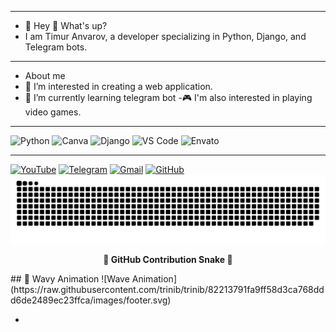 ------------------------------------------------------------------------------------
- 👋 Hey 👋 What's up?
- I am Timur Anvarov, a developer specializing in Python, Django, and Telegram bots.
  
-------------------------------------------------------------------------------------
- About me 
- 👀 I’m interested in creating a web application.
- 🌱 I’m currently learning telegram bot
-🎮 I'm also interested in playing video games.

------------------------------------------------------------------------------------
![Python](https://img.shields.io/badge/Python-3776AB?style=for-the-badge&logo=python&logoColor=white)
![Canva](https://img.shields.io/badge/Canva-00C4CC?style=for-the-badge&logo=canva&logoColor=white)
![Django](https://img.shields.io/badge/Django-092E20?style=for-the-badge&logo=django&logoColor=white)
![VS Code](https://img.shields.io/badge/VS_Code-007ACC?style=for-the-badge&logo=visual-studio-code&logoColor=white)
![Envato](https://img.shields.io/badge/Envato-82B541?style=for-the-badge&logo=envato&logoColor=white)

------------------------------------------------------------------------------------
[![YouTube](https://img.shields.io/badge/YouTube-FF0000?style=for-the-badge&logo=youtube&logoColor=white)](https://www.youtube.com/)
[![Telegram](https://img.shields.io/badge/Telegram-2CA5E0?style=for-the-badge&logo=telegram&logoColor=white)](https://t.me/iAmTimur_009)
[![Gmail](https://img.shields.io/badge/Gmail-D14836?style=for-the-badge&logo=gmail&logoColor=white)](mailto:timurcls063l@gmail.com)
[![GitHub](https://img.shields.io/badge/GitHub-181717?style=for-the-badge&logo=github&logoColor=white)](https://github.com/Timur230609)
![Snake](https://raw.githubusercontent.com/Platane/snk/output/github-contribution-grid-snake.svg)

<p align="center">
  <strong>🚀 GitHub Contribution Snake 🐍</strong>
</p>
## 🌊 Wavy Animation
![Wave Animation](https://raw.githubusercontent.com/trinib/trinib/82213791fa9ff58d3ca768ddd6de2489ec23ffca/images/footer.svg)

- <!--🤝 I’m looking to collaborate on -->
<!---
Timur230609/Timur230609 is a ✨ special ✨ repository because its `README.md` (this file) appears on your GitHub profile.
You can click the Preview link to take a look at your changes.
--->
